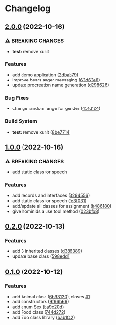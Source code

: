 # Changelog

## [2.0.0](https://github.com/cave-bjornson/Net22-OOP-Inheritance/compare/v1.0.0...v2.0.0) (2022-10-16)


### ⚠ BREAKING CHANGES

* **test:** remove xunit

### Features

* add demo application ([2dbab79](https://github.com/cave-bjornson/Net22-OOP-Inheritance/commit/2dbab79a349ec78244af74969f2aac84ee0152ad))
* improve bears anger messaging ([63d63e8](https://github.com/cave-bjornson/Net22-OOP-Inheritance/commit/63d63e8bc035f29523788bcfd481a97fa3057f22))
* update procreation name generation ([d298626](https://github.com/cave-bjornson/Net22-OOP-Inheritance/commit/d29862635756b2fd1573633e41f9693ac095f535))


### Bug Fixes

* change random range for gender ([451d124](https://github.com/cave-bjornson/Net22-OOP-Inheritance/commit/451d124af86af232b33de0cf2bd605a9bd592244))


### Build System

* **test:** remove xunit ([8be7714](https://github.com/cave-bjornson/Net22-OOP-Inheritance/commit/8be771422a4cc5bc0b798e297dd0fb9744abbbdd))

## [1.0.0](https://github.com/cave-bjornson/Net22-OOP-Inheritance/compare/v0.2.0...v1.0.0) (2022-10-16)


### ⚠ BREAKING CHANGES

* add static class for speech

### Features

* add records and interfaces ([3294556](https://github.com/cave-bjornson/Net22-OOP-Inheritance/commit/32945568b220deb13cb4be709663179f240f405f))
* add static class for speech ([fe3f031](https://github.com/cave-bjornson/Net22-OOP-Inheritance/commit/fe3f031a4c84324c75af1550d62861371ebda573))
* add/update all classes for assignment ([b486180](https://github.com/cave-bjornson/Net22-OOP-Inheritance/commit/b4861807c236600aa77147806993fe8bf414b049))
* give hominids a use tool method ([023bfb8](https://github.com/cave-bjornson/Net22-OOP-Inheritance/commit/023bfb854308ef36cbc720872c2baa797a51f271))

## [0.2.0](https://github.com/cave-bjornson/Net22-OOP-Inheritance/compare/v0.1.0...v0.2.0) (2022-10-13)


### Features

* add 3 inherited classes ([d386389](https://github.com/cave-bjornson/Net22-OOP-Inheritance/commit/d386389631315d76810265446337377f4bb6fa39))
* update base class ([598edd1](https://github.com/cave-bjornson/Net22-OOP-Inheritance/commit/598edd1d661cfe9c510e568aa0bf229bbb33b236))

## [0.1.0](https://github.com/cave-bjornson/Net22-OOP-Inheritance/compare/v0.0.0...v0.1.0) (2022-10-12)


### Features

* add Animal class ([6b93120](https://github.com/cave-bjornson/Net22-OOP-Inheritance/commit/6b93120102e3a0607b3d9162b293db2040a3dc55)), closes [#1](https://github.com/cave-bjornson/Net22-OOP-Inheritance/issues/1)
* add constructors ([9f96b66](https://github.com/cave-bjornson/Net22-OOP-Inheritance/commit/9f96b66a8062487b31c431e062f0b9a30af4c9ce))
* add enum Sex ([ba9c20d](https://github.com/cave-bjornson/Net22-OOP-Inheritance/commit/ba9c20dc295ab6fbefe64b91ae243ac57f342923))
* add Food class ([744d272](https://github.com/cave-bjornson/Net22-OOP-Inheritance/commit/744d27262fe04d42d55b5a5a06bc2b18ae828dc6))
* add Zoo class library ([bab1f42](https://github.com/cave-bjornson/Net22-OOP-Inheritance/commit/bab1f4298707743664e3022850d440c673a54c16))
